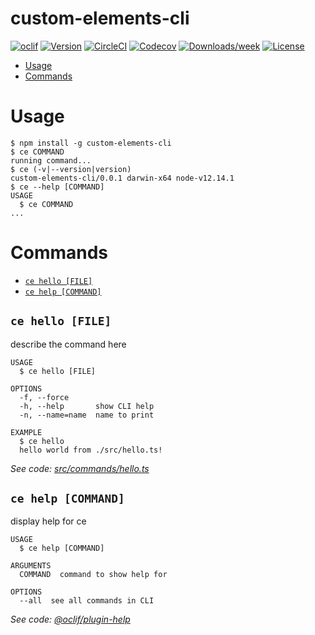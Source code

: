 custom-elements-cli
===================



[![oclif](https://img.shields.io/badge/cli-oclif-brightgreen.svg)](https://oclif.io)
[![Version](https://img.shields.io/npm/v/custom-elements-cli.svg)](https://npmjs.org/package/custom-elements-cli)
[![CircleCI](https://circleci.com/gh/hreyeslo17/custom-elements-cli/tree/master.svg?style=shield)](https://circleci.com/gh/hreyeslo17/custom-elements-cli/tree/master)
[![Codecov](https://codecov.io/gh/hreyeslo17/custom-elements-cli/branch/master/graph/badge.svg)](https://codecov.io/gh/hreyeslo17/custom-elements-cli)
[![Downloads/week](https://img.shields.io/npm/dw/custom-elements-cli.svg)](https://npmjs.org/package/custom-elements-cli)
[![License](https://img.shields.io/npm/l/custom-elements-cli.svg)](https://github.com/hreyeslo17/custom-elements-cli/blob/master/package.json)

<!-- toc -->
* [Usage](#usage)
* [Commands](#commands)
<!-- tocstop -->
# Usage
<!-- usage -->
```sh-session
$ npm install -g custom-elements-cli
$ ce COMMAND
running command...
$ ce (-v|--version|version)
custom-elements-cli/0.0.1 darwin-x64 node-v12.14.1
$ ce --help [COMMAND]
USAGE
  $ ce COMMAND
...
```
<!-- usagestop -->
# Commands
<!-- commands -->
* [`ce hello [FILE]`](#ce-hello-file)
* [`ce help [COMMAND]`](#ce-help-command)

## `ce hello [FILE]`

describe the command here

```
USAGE
  $ ce hello [FILE]

OPTIONS
  -f, --force
  -h, --help       show CLI help
  -n, --name=name  name to print

EXAMPLE
  $ ce hello
  hello world from ./src/hello.ts!
```

_See code: [src/commands/hello.ts](https://github.com/hreyeslo17/custom-elements-cli/blob/v0.0.1/src/commands/hello.ts)_

## `ce help [COMMAND]`

display help for ce

```
USAGE
  $ ce help [COMMAND]

ARGUMENTS
  COMMAND  command to show help for

OPTIONS
  --all  see all commands in CLI
```

_See code: [@oclif/plugin-help](https://github.com/oclif/plugin-help/blob/v2.2.3/src/commands/help.ts)_
<!-- commandsstop -->
